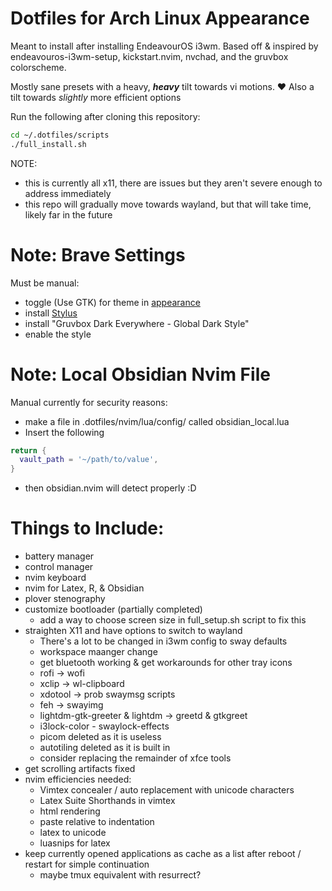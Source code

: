 # Dotfiles for Arch Linux Appearance
Meant to install after installing EndeavourOS i3wm. Based off & inspired by endeavouros-i3wm-setup, kickstart.nvim, nvchad, and the gruvbox colorscheme.

Mostly sane presets with a heavy, ***heavy*** tilt towards vi motions. ❤️
    Also a tilt towards *slightly* more efficient options

Run the following after cloning this repository:
```Bash
cd ~/.dotfiles/scripts
./full_install.sh
```

NOTE:
- this is currently all x11, there are issues but they aren't severe enough to address immediately
- this repo will gradually move towards wayland, but that will take time, likely far in the future

# Note: Brave Settings
Must be manual:
- toggle (Use GTK) for theme in [appearance](brave://settings/appearance)
- install [Stylus](https://chromewebstore.google.com/detail/stylus/clngdbkpkpeebahjckkjfobafhncgmne)
- install "Gruvbox Dark Everywhere - Global Dark Style"
- enable the style

# Note: Local Obsidian Nvim File
Manual currently for security reasons:
- make a file in .dotfiles/nvim/lua/config/ called obsidian_local.lua
- Insert the following
```lua
return {
  vault_path = '~/path/to/value',
}
```
- then obsidian.nvim will detect properly :D

# Things to Include:
- battery manager
- control manager
- nvim keyboard
- nvim for Latex, R, & Obsidian
- plover stenography
- customize bootloader (partially completed)
    - add a way to choose screen size in full_setup.sh script to fix this
- straighten X11 and have options to switch to wayland
    - There's a lot to be changed in i3wm config to sway defaults
    - workspace maanger change
    - get bluetooth working & get workarounds for other tray icons
    - rofi -> wofi
    - xclip -> wl-clipboard
    - xdotool -> prob swaymsg scripts
    - feh -> swayimg
    - lightdm-gtk-greeter & lightdm  -> greetd & gtkgreet
    - i3lock-color - swaylock-effects
    - picom deleted as it is useless
    - autotiling deleted as it is built in
    - consider replacing the remainder of xfce tools
- get scrolling artifacts fixed
- nvim efficiencies needed:
    - Vimtex concealer / auto replacement with unicode characters
    - Latex Suite Shorthands in vimtex
    - html rendering
    - paste relative to indentation
    - latex to unicode
    - luasnips for latex
- keep currently opened applications as cache as a list after reboot / restart for simple continuation
    - maybe tmux equivalent with resurrect?

